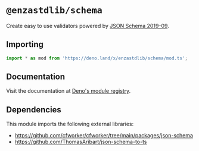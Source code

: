 # `@enzastdlib/schema`

Create easy to use validators powered by [JSON Schema 2019-09](https://json-schema.org/specification-links.html#draft-2019-09-formerly-known-as-draft-8).

## Importing

```typescript
import * as mod from 'https://deno.land/x/enzastdlib/schema/mod.ts';
```

## Documentation

Visit the documentation at [Deno's module registry](https://deno.land/x/enzastdlib/schema/mod.ts?doc).

## Dependencies

This module imports the following external libraries:

- https://github.com/cfworker/cfworker/tree/main/packages/json-schema
- https://github.com/ThomasAribart/json-schema-to-ts
